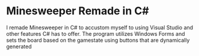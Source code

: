 # Minesweeper Remade in C#
I remade Minesweeper in C# to accustom myself to using Visual Studio and other features C# has to offer. The program utilizes Windows Forms and sets the board based on the gamestate using buttons that are dynamically generated